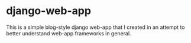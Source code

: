 # django-web-app

This is a simple blog-style django web-app that I created in an attempt to better understand web-app frameworks in general.
